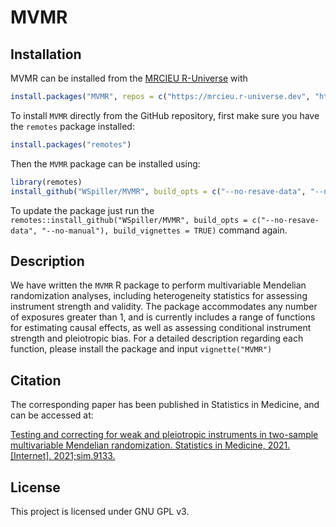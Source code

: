 # MVMR

## Installation

MVMR can be installed from the [MRCIEU R-Universe](https://mrcieu.r-universe.dev/) with

```r
install.packages("MVMR", repos = c("https://mrcieu.r-universe.dev", "https://cloud.r-project.org"))
```

To install `MVMR` directly from the GitHub repository, first make sure you have the `remotes` package installed:

```r
install.packages("remotes")
```

Then the `MVMR` package can be installed using:
```r
library(remotes)
install_github("WSpiller/MVMR", build_opts = c("--no-resave-data", "--no-manual"), build_vignettes = TRUE)
```
To update the package just run the `remotes::install_github("WSpiller/MVMR", build_opts = c("--no-resave-data", "--no-manual"), build_vignettes = TRUE)` command again.

## Description

We have written the `MVMR` R package to perform multivariable Mendelian randomization analyses, including heterogeneity
statistics for assessing instrument strength and validity. The package accommodates any number of exposures greater than 1,
and is currently includes a range of functions for estimating causal effects, as well as assessing conditional instrument strength and pleiotropic bias. For a detailed description regarding each function, please install the package and input `vignette("MVMR")`

## Citation

The corresponding paper has been published in Statistics in Medicine, and can be accessed at:

[Testing and correcting for weak and pleiotropic instruments in two-sample multivariable Mendelian randomization. Statistics in Medicine, 2021. [Internet]. 2021;sim.9133.]( https://doi.org/10.1002/sim.9133)

## License

This project is licensed under GNU GPL v3.
